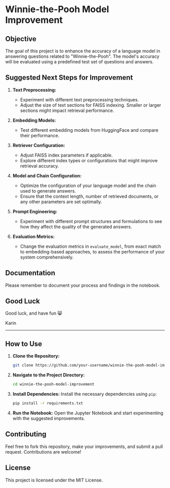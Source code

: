 # Winnie-the-Pooh Model Improvement

## Objective
The goal of this project is to enhance the accuracy of a language model in answering questions related to "Winnie-the-Pooh". The model's accuracy will be evaluated using a predefined test set of questions and answers.

## Suggested Next Steps for Improvement

1. **Text Preprocessing:**
    - Experiment with different text preprocessing techniques.
    - Adjust the size of text sections for FAISS indexing. Smaller or larger sections might impact retrieval performance.

2. **Embedding Models:**
    - Test different embedding models from HuggingFace and compare their performance.

3. **Retriever Configuration:**
    - Adjust FAISS index parameters if applicable.
    - Explore different index types or configurations that might improve retrieval accuracy.

4. **Model and Chain Configuration:**
    - Optimize the configuration of your language model and the chain used to generate answers.
    - Ensure that the context length, number of retrieved documents, or any other parameters are set optimally.

5. **Prompt Engineering:**
    - Experiment with different prompt structures and formulations to see how they affect the quality of the generated answers.

6. **Evaluation Metrics:**
    - Change the evaluation metrics in `evaluate_model`, from exact match to embedding-based approaches, to assess the performance of your system comprehensively.

## Documentation
Please remember to document your process and findings in the notebook.

## Good Luck
Good luck, and have fun 😸

Karin

---

## How to Use

1. **Clone the Repository:**
    ```bash
    git clone https://github.com/your-username/winnie-the-pooh-model-improvement.git
    ```

2. **Navigate to the Project Directory:**
    ```bash
    cd winnie-the-pooh-model-improvement
    ```

3. **Install Dependencies:**
    Install the necessary dependencies using `pip`:
    ```bash
    pip install -r requirements.txt
    ```

4. **Run the Notebook:**
    Open the Jupyter Notebook and start experimenting with the suggested improvements.

## Contributing
Feel free to fork this repository, make your improvements, and submit a pull request. Contributions are welcome!

## License
This project is licensed under the MIT License.
